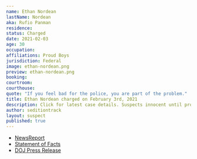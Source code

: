 ```yaml
---
name: Ethan Nordean
lastName: Nordean
aka: Rufio Panman
residence: 
status: Charged
date: 2021-02-03
age: 30
occupation: 
affiliations: Proud Boys
jurisdiction: Federal
image: ethan-nordean.png
preview: ethan-nordean.png
booking: 
courtroom: 
courthouse: 
quote: "If you feel bad for the police, you are part of the problem."
title: Ethan Nordean charged on February 3rd, 2021
description: Click for latest case details. Suspects innocent until proven guilty.
author: seditiontrack
layout: suspect
published: true
---
```

- [NewsReport](https://nytimes.com/live/2021/02/03/us/biden-administration#federal-officials-arrested-another-leader-of-the-proud-boys-ethan-nordean-in-the-capitol-riot-investigation)
- [Statement of Facts](https://www.justice.gov/opa/page/file/1364196/download)
- [DOJ Press Release](https://www.justice.gov/usao-dc/pr/member-proud-boys-charged-obstructing-official-proceeding-other-charges-related-jan-6)
